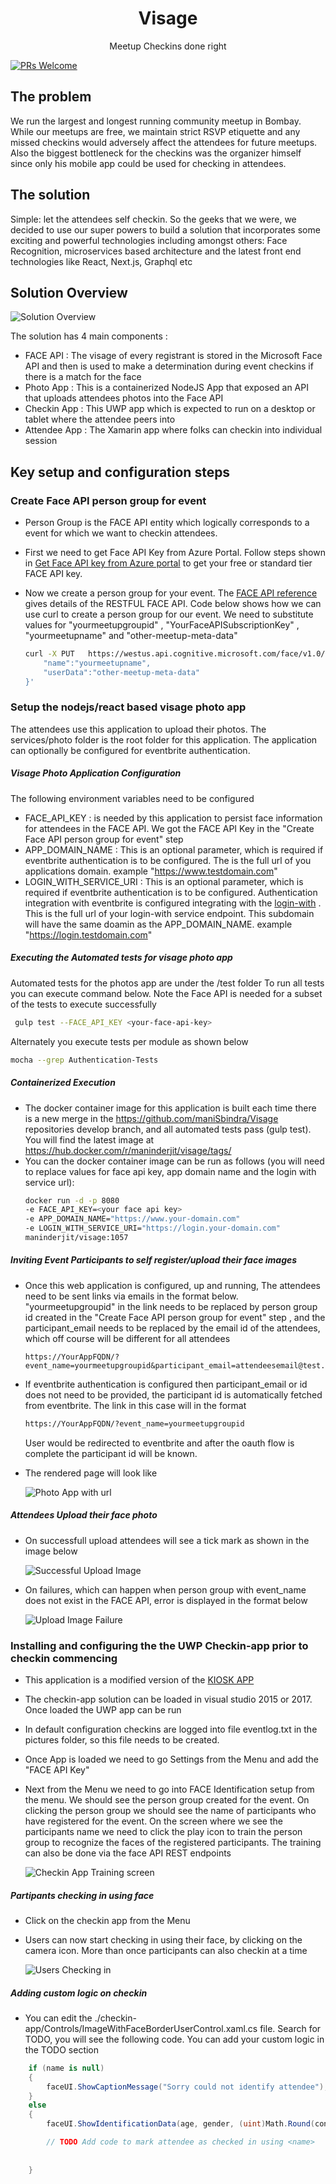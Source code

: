 <div align="center">    
<h1>Visage</h1>
Meetup Checkins done right      
</div>

<hr1>

[![PRs Welcome][prs-badge]][prs]

## The problem
We run the largest and longest running community meetup in Bombay. While our meetups are free, we maintain strict RSVP etiquette and any missed checkins would adversely affect the attendees for future meetups. Also the biggest bottleneck for the checkins was the organizer himself since only his mobile app could be used for checking in attendees. 

## The solution

Simple: let the attendees self checkin. 
So the geeks that we were, we decided to use our super powers to build a solution that incorporates some exciting and powerful technologies including amongst others: Face Recognition, microservices based architecture and the latest front end technologies like React, Next.js, Graphql etc 


## Solution Overview
![Solution Overview](./images/solution-overview.png)

The solution has 4 main components :
* FACE API : The visage of every registrant is stored in the Microsoft Face API and then is used to make a determination during event checkins if there is a match for the face 
* Photo App : This is a containerized NodeJS App that exposed an API that uploads attendees photos into the Face API
* Checkin App : This UWP app which is expected to run on a desktop or tablet where the attendee peers into 
* Attendee App : The Xamarin app where folks can checkin into individual session

## Key setup and configuration steps

### Create Face API person group for event
* Person Group is the FACE API entity which logically corresponds to a event for which we want to checkin attendees. 
* First we need to get Face API Key from Azure Portal. Follow steps shown in [Get Face API key from Azure portal](http://www.c-sharpcorner.com/article/how-to-create-microsoft-cognitive-service-face-api-in-azure-portal/) to get your free or standard tier FACE API key.
* Now we create a person group for your event. The [FACE API reference](https://westus.dev.cognitive.microsoft.com/docs/services/563879b61984550e40cbbe8d/operations/563879b61984550f30395236) gives details of the RESTFUL FACE API. Code below shows how we can use curl to create a person group for our event. We need to substitute values for "yourmeetupgroupid" , "YourFaceAPISubscriptionKey" , "yourmeetupname" and "other-meetup-meta-data"

    ```sh
    curl -X PUT   https://westus.api.cognitive.microsoft.com/face/v1.0/persongroups/yourmeetupgroupid   -H 'cache-control: no-cache'   -H 'content-type: application/json'   -H 'ocp-apim-subscription-key: YourFaceAPISubscriptionKey'     -d '{
        "name":"yourmeetupname",
        "userData":"other-meetup-meta-data"
    }'
    ```

### Setup the nodejs/react based visage photo app
The attendees use this application to upload their photos. The services/photo folder is the root folder for this application. The application can optionally be configured for eventbrite authentication.


##### **Visage Photo Application Configuration**
The following environment variables need to be configured
* FACE_API_KEY : is needed by this application to persist face information for attendees in the FACE API. We got the FACE API Key in the "Create Face API person group for event" step
* APP_DOMAIN_NAME : This is an optional parameter, which is required if eventbrite authentication is to be configured. The is the full url of you applications domain. example "https://www.testdomain.com"
* LOGIN_WITH_SERVICE_URI : This is an optional parameter, which is required if eventbrite authentication is to be configured. Authentication integration with eventbrite is configured integrating with the [login-with](https://github.com/MumbaiHackerspace/login-with) . This is the full url of your login-with service endpoint. This subdomain will have the same doamin as the  APP_DOMAIN_NAME. example "https://login.testdomain.com"



##### **Executing the Automated tests for visage photo app**
  Automated tests for the photos app are under the /test folder
To run all tests you can execute command below. Note the Face API is needed for a subset of the tests to execute successfully
  ```sh
   gulp test --FACE_API_KEY <your-face-api-key>
  ```
  Alternately you execute tests per module as shown below
  ```sh
  mocha --grep Authentication-Tests
  ```


##### **Containerized Execution**
* The docker container image for this application is built each time there is a new merge in the https://github.com/maniSbindra/Visage repositories develop branch, and all automated tests pass (gulp test). You will find the latest image at https://hub.docker.com/r/maninderjit/visage/tags/ 
* You can the docker container image can be run as follows (you will need to replace values for face api key, app domain name and the login with service url):
  ```sh
  docker run -d -p 8080 
  -e FACE_API_KEY=<your face api key> 
  -e APP_DOMAIN_NAME="https://www.your-domain.com" 
  -e LOGIN_WITH_SERVICE_URI="https://login.your-domain.com"    
  maninderjit/visage:1057
  ```


##### **Inviting Event Participants to self register/upload their face images**
* Once this web application is configured, up and running, The attendees need to be sent links via emails in the format below. "yourmeetupgroupid" in the link needs to be replaced by person group id created in the "Create Face API person group for event" step , and the participant_email needs to be replaced by the email id of the attendees, which off course will be different for all attendees
    ```
    https://YourAppFQDN/?event_name=yourmeetupgroupid&participant_email=attendeesemail@test.com
    ```
* If eventbrite authentication is configured then participant_email or id does not need to be provided, the participant id is automatically fetched from eventbrite. The link in this case will in the format 
  ```sh
  https://YourAppFQDN/?event_name=yourmeetupgroupid
  ```
    User would be redirected to eventbrite and after the oauth flow is complete the participant id will be known.
* The rendered page will look like

  ![Photo App with url](./images/visage-photo-app-with-url.png)

##### Attendees Upload their face photo
* On successfull upload attendees will see a tick mark as shown in the image below 

  ![Successful Upload Image](./images/visage-photo-app-upload-success.png)

* On failures, which can happen when person group with event_name does not exist in the FACE API, error is displayed in the format below

  ![Upload Image Failure](./images/visage-photo-app-upload-failure.png)



### Installing and configuring the the UWP Checkin-app prior to checkin commencing
* This application is a modified version of the [KIOSK APP](https://github.com/Microsoft/Cognitive-Samples-IntelligentKiosk)
* The checkin-app solution can be loaded in visual studio 2015 or 2017. Once loaded the UWP app can be run
* In default configuration checkins are logged into file eventlog.txt in the pictures folder, so this file needs to be created.
* Once App is loaded we need to go Settings from the Menu and add the "FACE API Key"
* Next from the Menu we need to go into FACE Identification setup from the menu. We should see the person group created for the event. On clicking the person group we should see the name of participants who have registered for the event. On the screen where we see the participants name we need to click the play icon to train the person group to recognize the faces of the registered participants. The training can also be done via the face API REST endpoints

  ![Checkin App Training screen](./images/checkin-app-train.jpg)

##### Partipants checking in using face
* Click on the checkin app from the Menu
* Users can now start checking in using their face, by clicking on the camera icon. More than once participants can also checkin at a time

  ![Users Checking in](./images/participant-checking-in.png)

##### Adding custom logic on checkin
* You can edit the ./checkin-app/Controls/ImageWithFaceBorderUserControl.xaml.cs file. Search for TODO, you will see the following code. You can add your custom logic in the TODO section

```cs
    if (name is null)
    {
        faceUI.ShowCaptionMessage("Sorry could not identify attendee");
    }
    else
    {
        faceUI.ShowIdentificationData(age, gender, (uint)Math.Round(confidence * 100), name);

        // TODO Add code to mark attendee as checked in using <name>
        
        
    }
```
[prs-badge]: https://img.shields.io/badge/PRs-welcome-brightgreen.svg?style=flat-square  
[prs]: http://makeapullrequest.com





